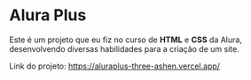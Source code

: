 # Alura Plus

Este é um projeto que eu fiz no curso de **HTML** e **CSS** da Alura, desenvolvendo diversas habilidades para a criação de um site.

Link do projeto: https://aluraplus-three-ashen.vercel.app/
